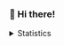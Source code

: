 ### 👋 Hi there!

<details>
   <summary>Statistics</summary>
   <img src="https://github-readme-stats.vercel.app/api/top-langs/?username=niksavc&langs_count=8&cache_seconds=7200&bg_color=0d1117&title_color=c9d1d9&text_color=8b949e&border_color=30363d&border_radius=6&icon_color=c9d1d9&include_all_commits=true&count_private=true&show_icons=true" alt="Top Langs">
    <img align="left" src="https://github-readme-stats.vercel.app/api/?username=NikSavc&cache_seconds=7200&bg_color=0d1117&title_color=c9d1d9&text_color=8b949e&border_color=30363d&border_radius=6&icon_color=c9d1d9&include_all_commits=true&count_private=true&show_icons=true" alt="Statistics Image">
</details>

<!--- mix-blend-mode: exclusion; ---!>
